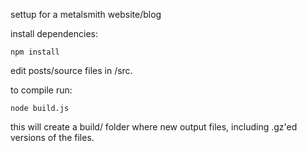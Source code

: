 settup for a metalsmith website/blog

install dependencies:

    npm install

edit posts/source files in /src.

to compile run:

    node build.js

this will create a build/ folder where new output files, including .gz'ed versions of the files.
